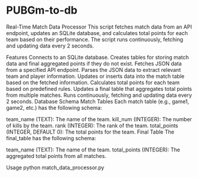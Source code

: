 # PUBGm-to-db

Real-Time Match Data Processor
This script fetches match data from an API endpoint, updates an SQLite database, and calculates total points for each team based on their performance. The script runs continuously, fetching and updating data every 2 seconds.

Features
Connects to an SQLite database.
Creates tables for storing match data and final aggregated points if they do not exist.
Fetches JSON data from a specified API endpoint.
Parses the JSON data to extract relevant team and player information.
Updates or inserts data into the match table based on the fetched information.
Calculates total points for each team based on predefined rules.
Updates a final table that aggregates total points from multiple matches.
Runs continuously, fetching and updating data every 2 seconds.
Database Schema
Match Tables
Each match table (e.g., game1, game2, etc.) has the following schema:

team_name (TEXT): The name of the team.
kill_num (INTEGER): The number of kills by the team.
rank (INTEGER): The rank of the team.
total_points (INTEGER, DEFAULT 0): The total points for the team.
Final Table
The final_table has the following schema:

team_name (TEXT): The name of the team.
total_points (INTEGER): The aggregated total points from all matches.

Usage
python match_data_processor.py
